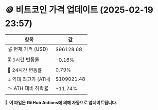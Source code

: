 # 🪙 비트코인 가격 업데이트 (2025-02-19 23:57)

| 항목                | 값 |
|--------------------|----------------|
| 💰 현재 가격 (USD) | $96128.68 |
| ⏳ 1시간 변동률    | -0.16% |
| 📆 24시간 변동률   | 0.79% |
| 🔝 역대 최고가 (ATH) | $109021.48 |
| 📉 ATH 대비 하락률 | -11.74% |

🔄 **이 파일은 GitHub Actions에 의해 자동으로 업데이트됩니다.**
